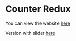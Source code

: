 # Counter Redux

You can view the website [here](https://eugenemorash.github.io/counter-redux/)

Version with slider [here](https://react.test-handyhost.ru)
